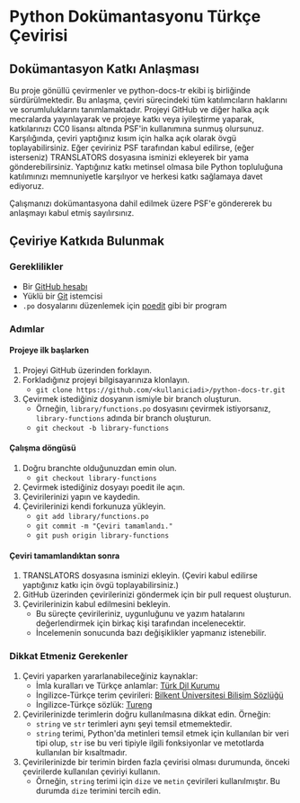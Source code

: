 # Python Dokümantasyonu Türkçe Çevirisi

## Dokümantasyon Katkı Anlaşması

Bu proje gönüllü çevirmenler ve python-docs-tr ekibi iş birliğinde sürdürülmektedir. Bu anlaşma, çeviri sürecindeki tüm katılımcıların haklarını ve sorumluluklarını tanımlamaktadır. Projeyi GitHub ve diğer halka açık mecralarda yayınlayarak ve projeye katkı veya iyileştirme yaparak, katkılarınızı CC0 lisansı altında PSF'in kullanımına sunmuş olursunuz. Karşılığında, çeviri yaptığınız kısım için halka açık olarak övgü toplayabilirsiniz. Eğer çeviriniz PSF tarafından kabul edilirse, (eğer isterseniz) TRANSLATORS dosyasına isminizi ekleyerek bir yama gönderebilirsiniz. Yaptığınız katkı metinsel olmasa bile Python topluluğuna katılımınızı memnuniyetle karşılıyor ve herkesi katkı sağlamaya davet ediyoruz.

Çalışmanızı dokümantasyona dahil edilmek üzere PSF'e göndererek bu anlaşmayı kabul etmiş sayılırsınız.

## Çeviriye Katkıda Bulunmak

### Gereklilikler

- Bir [GitHub hesabı](https://github.com)
- Yüklü bir [Git](https://git-scm.com/) istemcisi
- ``.po`` dosyalarını düzenlemek için [poedit](https://poedit.net/) gibi bir program

### Adımlar

#### Projeye ilk başlarken

1. Projeyi GitHub üzerinden forklayın.
2. Forkladığınız projeyi bilgisayarınıza klonlayın.
   - ``git clone https://github.com/<kullaniciadi>/python-docs-tr.git``
3. Çevirmek istediğiniz dosyanın ismiyle bir branch oluşturun.
   - Örneğin, ``library/functions.po`` dosyasını çevirmek istiyorsanız, ``library-functions`` adında bir branch oluşturun.
   - ``git checkout -b library-functions``


#### Çalışma döngüsü

1. Doğru branchte olduğunuzdan emin olun.
   - ``git checkout library-functions``
2. Çevirmek istediğiniz dosyayı poedit ile açın.
3. Çevirilerinizi yapın ve kaydedin.
4. Çevirilerinizi kendi forkunuza yükleyin.
   - ``git add library/functions.po``
   - ``git commit -m "Çeviri tamamlandı."``
   - ``git push origin library-functions``


#### Çeviri tamamlandıktan sonra

1. TRANSLATORS dosyasına isminizi ekleyin. (Çeviri kabul edilirse yaptığınız katkı için övgü toplayabilirsiniz.)
2. GitHub üzerinden çevirilerinizi göndermek için bir pull request oluşturun.
3. Çevirilerinizin kabul edilmesini bekleyin.
   - Bu süreçte çevirileriniz, uygunluğunu ve yazım hatalarını değerlendirmek için birkaç kişi tarafından incelenecektir.
   - İncelemenin sonucunda bazı değişiklikler yapmanız istenebilir.

### Dikkat Etmeniz Gerekenler

1. Çeviri yaparken yararlanabileceğiniz kaynaklar:
   - İmla kuralları ve Türkçe anlamlar: [Türk Dil Kurumu](https://sozluk.gov.tr/)
   - İngilizce-Türkçe terim çevirileri: [Bilkent Üniversitesi Bilişim Sözlüğü](http://cayfer.bilkent.edu.tr/~cayfer/bilisim-sozlugu/tbd-ing-trk-sozluk.htm)
   - İngilizce-Türkçe sözlük: [Tureng](https://tureng.com/en/turkish-english)
2. Çevirilerinizde terimlerin doğru kullanılmasına dikkat edin. Örneğin:
   - ``string`` ve ``str`` terimleri aynı şeyi temsil etmemektedir.
   - ``string`` terimi, Python'da metinleri temsil etmek için kullanılan bir veri tipi olup, ``str`` ise bu veri tipiyle ilgili fonksiyonlar ve metotlarda kullanılan bir kısaltmadır.
3. Çevirilerinizde bir terimin birden fazla çevirisi olması durumunda, önceki çevirilerde kullanılan çeviriyi kullanın.
   - Örneğin, ``string`` terimi için ``dize`` ve ``metin`` çevirileri kullanılmıştır. Bu durumda ``dize`` terimini tercih edin.
